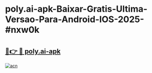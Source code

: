# poly.ai-apk-Baixar-Gratis-Ultima-Versao-Para-Android-IOS-2025-#nxw0k

# <h2><a href="https://ainizakaria.my?title=poly.ai-apk&ref=24M">🔗👉 🔴 poly.ai-apk</a></h2>

[![acn](https://github.com/user-attachments/assets/0f9c940e-d8b0-45ae-aac7-cd30a18b3e1c)](https://ainizakaria.my?title=poly.ai-apk&ref=24M)

